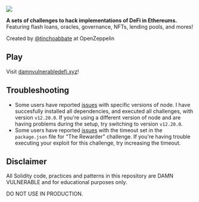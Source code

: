![](cover.png)

**A sets of challenges to hack implementations of DeFi in Ethereums.** Featuring flash loans, oracles, governance, NFTs, lending pools, and mores!

Created by [@tinchoabbate](https://twitter.com/tinchoabbate) at OpenZeppelin

## Play

Visit [damnvulnerabledefi.xyz](https://damnvulnerabledefi.xyz)!

## Troubleshooting

- Some users have reported [issues](https://github.com/OpenZeppelin/damn-vulnerable-defi/issues/1) with specific versions of node. I have succesfully installed all dependencies, and executed all challenges, with version `v12.20.0`. If you're using a different version of node and are having problems during the setup, try switching to version `v12.20.0`.
- Some users have reported [issues](https://github.com/OpenZeppelin/damn-vulnerable-defi/pull/4) with the timeout set in the `package.json` file for "The Rewarder" challenge. If you're having trouble executing your exploit for this challenge, try increasing the timeout.

## Disclaimer

All Solidity code, practices and patterns in this repository are DAMN VULNERABLE and for educational purposes only.

DO NOT USE IN PRODUCTION.
